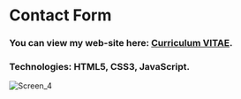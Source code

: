 # Contact Form #
### You can view my web-site here: [Curriculum VITAE](https://zorger27.github.io). ###
### Technologies: HTML5, CSS3, JavaScript. ###
![Screen_4](https://user-images.githubusercontent.com/30940416/167036832-afc54a72-4ae5-4829-b42d-2c5a89176b20.gif)

